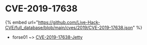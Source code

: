 # CVE-2019-17638
{% embed url="https://github.com/Live-Hack-CVE/full_database/blob/main/cves/2019/CVE-2019-17638.json" %}

* forse01 ~> [CVE-2019-17638-Jetty](https://www.alice-snow.ru/2019/database/cve-2019-17638/cve-2019-17638-jetty-forse01)